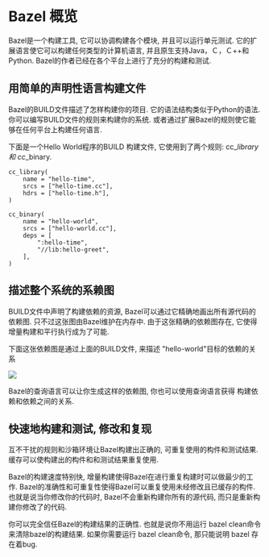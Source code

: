 # Bazel 概览

Bazel是一个构建工具, 它可以协调构建各个模块, 并且可以运行单元测试.  它的扩展语言使它可以构建任何类型的计算机语言, 并且原生支持Java，Ｃ，Ｃ++和Python.  Bazel的作者已经在各个平台上进行了充分的构建和测试.

## 用简单的声明性语言构建文件

Bazel的BUILD文件描述了怎样构建你的项目.  它的语法结构类似于Python的语法. 你可以编写BUILD文件的规则来构建你的系统. 或者通过扩展Bazel的规则使它能够在任何平台上构建任何语言.

下面是一个Hello World程序的BUILD 构建文件,  它使用到了两个规则:  cc\__library 和 cc_\_binary.

```
cc_library(
    name = "hello-time",
    srcs = ["hello-time.cc"],
    hdrs = ["hello-time.h"],
)

cc_binary(
    name = "hello-world",
    srcs = ["hello-world.cc"],
    deps = [
        ":hello-time",
        "//lib:hello-greet",
    ],
)
```

## 描述整个系统的系赖图

BUILD文件中声明了构建依赖的资源,  Bazel可以通过它精确地画出所有源代码的依赖图.  只不过这张图由Bazel维护在内存中. 由于这张精确的依赖图存在, 它使得增量构建和平行执行成为了可能.

下面这张依赖图是通过上面的BUILD文件,  来描述 "hello-world"目标的依赖的关系

![](https://docs.bazel.build/assets/graph_hello-world.svg)

Bazel的查询语言可以让你生成这样的依赖图, 你也可以使用查询语言获得 构建依赖和依赖之间的关系.

## 快速地构建和测试, 修改和复现

互不干扰的规则和沙箱环境让Bazel构建出正确的, 可重复使用的构件和测试结果. 缓存可以使构建出的构件和和测试结果重复使用.

Bazel的构建速度特别快, 增量构建使得Bazel在进行重复构建时可以做最少的工作.  Bazel的准确性和可重复性使得Bazel可以重复使用未经修改且已缓存的构件. 也就是说当你修改你的代码时, Bazel不会重新构建你所有的源代码, 而只是重新构建你修改了的代码.

你可以完全信任Bazel的构建结果的正确性. 也就是说你不用运行 bazel clean命令来清除bazel的构建结果.  如果你需要运行 bazel clean命令, 那只能说明 bazel 存在着bug.

